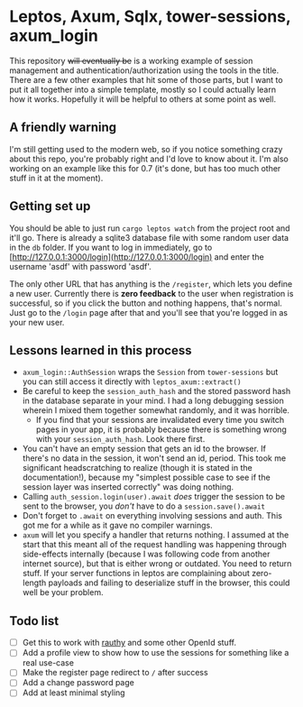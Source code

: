 
# Leptos, Axum, Sqlx, tower-sessions, axum_login

This repository ~~will eventually be~~ is a working example of session
management and authentication/authorization using the tools in the title. There
are a few other examples that hit some of those parts, but I want to put it all
together into a simple template, mostly so I could actually learn how it works.
Hopefully it will be helpful to others at some point as well.

## A friendly warning

I'm still getting used to the modern web, so if you notice something
crazy about this repo, you're probably right and I'd love to know about it. I'm
also working on an example like this for 0.7 (it's done, but has too much other
stuff in it at the moment).


## Getting set up

You should be able to just run `cargo leptos watch` from the project root and
it'll go. There is already a sqlite3 database file with some random user data
in the `db` folder. If you want to log in immediately, go to
[http://127.0.0.1:3000/login](http://127.0.0.1:3000/login) and enter the
username 'asdf' with password 'asdf'.

The only other URL that has anything is the `/register`, which lets you define
a new user. Currently there is **zero feedback** to the user when registration
is successful, so if you click the button and nothing happens, that's normal.
Just go to the `/login` page after that and you'll see that you're logged in as
your new user. 

## Lessons learned in this process

- `axum_login::AuthSession` wraps the `Session` from `tower-sessions` but you
  can still access it directly with `leptos_axum::extract()`
- Be careful to keep the `session_auth_hash` and the stored password hash in
  the database separate in your mind. I had a long debugging session wherein I
  mixed them together somewhat randomly, and it was horrible.
    - If you find that your sessions are invalidated every time you switch
      pages in your app, it is probably because there is something wrong with
      your `session_auth_hash`. Look there first.
- You can't have an empty session that gets an id to the browser. If there's no
  data in the session, it won't send an id, period. This took me significant
  headscratching to realize (though it is stated in the documentation!), because
  my "simplest possible case to see if the session layer was inserted
  correctly" was doing nothing.
- Calling `auth_session.login(user).await` *does* trigger the session to be
  sent to the browser, you *don't* have to do a `session.save().await`
- Don't forget to `.await` on everything involving sessions and auth. This got
  me for a while as it gave no compiler warnings.
- `axum` will let you specify a handler that returns nothing. I assumed at the
  start that this meant all of the request handling was happening through
  side-effects internally (because I was following code from another internet
  source), but that is either wrong or outdated. You need to return stuff. If
  your server functions in leptos are complaining about zero-length payloads
  and failing to deserialize stuff in the browser, this could well be your
  problem.


## Todo list

- [ ] Get this to work with [rauthy](https://gitlab.com/kerkmann/leptos_oidc/-/blob/main/docs/backends/rauthy.md?ref_type=heads) and some other OpenId stuff.
- [ ] Add a profile view to show how to use the sessions for something like a real use-case
- [ ] Make the register page redirect to `/` after success
- [ ] Add a change password page
- [ ] Add at least minimal styling
